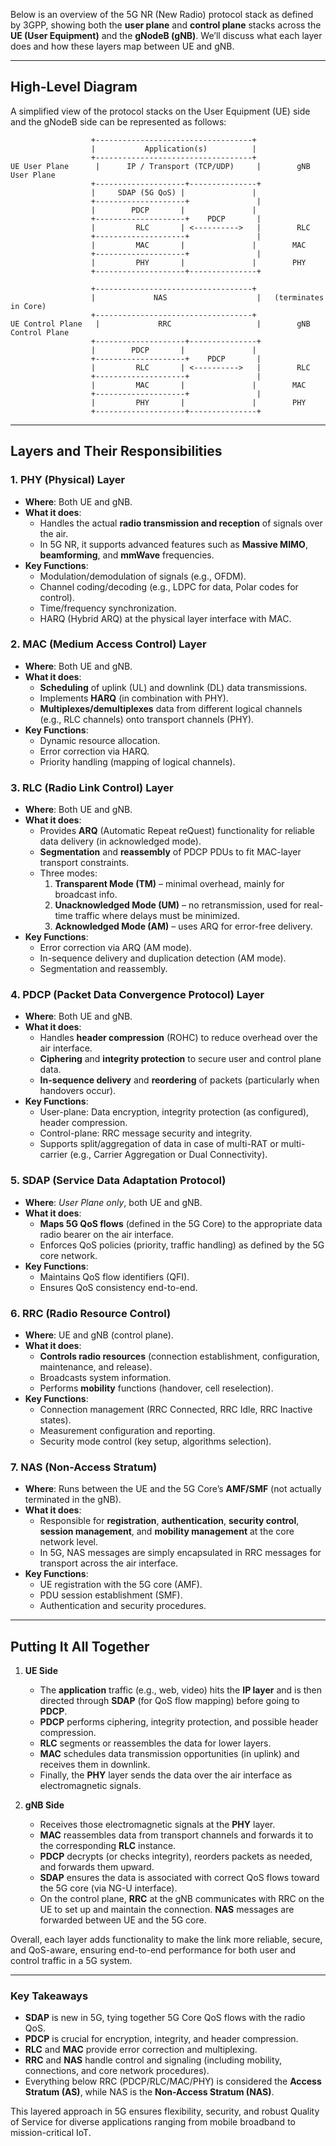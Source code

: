 Below is an overview of the 5G NR (New Radio) protocol stack as defined by 3GPP, showing both the **user plane** and **control plane** stacks across the **UE (User Equipment)** and the **gNodeB (gNB)**. We’ll discuss what each layer does and how these layers map between UE and gNB.

---

## High-Level Diagram

A simplified view of the protocol stacks on the User Equipment (UE) side and the gNodeB side can be represented as follows:

```
                  +-----------------------------------+
                  |           Application(s)          |
                  +-----------------------------------+
UE User Plane      |      IP / Transport (TCP/UDP)     |        gNB User Plane
                  +--------------------+---------------+
                  |     SDAP (5G QoS) |               |
                  +--------------------+               |
                  |        PDCP       |               |
                  +--------------------+    PDCP       |
                  |         RLC       | <---------->   |        RLC
                  +--------------------+               |
                  |         MAC       |               |        MAC
                  +--------------------+               |
                  |         PHY       |               |        PHY
                  +--------------------+---------------+

                  +-----------------------------------+
                  |             NAS                    |   (terminates in Core)
                  +-----------------------------------+
UE Control Plane   |             RRC                   |        gNB Control Plane
                  +--------------------+---------------+
                  |        PDCP       |               |
                  +--------------------+    PDCP       |
                  |         RLC       | <---------->   |        RLC
                  +--------------------+               |
                  |         MAC       |               |        MAC
                  +--------------------+               |
                  |         PHY       |               |        PHY
                  +--------------------+---------------+
```

---

## Layers and Their Responsibilities

### 1. **PHY (Physical) Layer**
- **Where**: Both UE and gNB.
- **What it does**:  
  - Handles the actual **radio transmission and reception** of signals over the air.  
  - In 5G NR, it supports advanced features such as **Massive MIMO**, **beamforming**, and **mmWave** frequencies.  
- **Key Functions**:
  - Modulation/demodulation of signals (e.g., OFDM).
  - Channel coding/decoding (e.g., LDPC for data, Polar codes for control).
  - Time/frequency synchronization.
  - HARQ (Hybrid ARQ) at the physical layer interface with MAC.

### 2. **MAC (Medium Access Control) Layer**
- **Where**: Both UE and gNB.
- **What it does**:
  - **Scheduling** of uplink (UL) and downlink (DL) data transmissions.  
  - Implements **HARQ** (in combination with PHY).  
  - **Multiplexes/demultiplexes** data from different logical channels (e.g., RLC channels) onto transport channels (PHY).  
- **Key Functions**:
  - Dynamic resource allocation.
  - Error correction via HARQ.
  - Priority handling (mapping of logical channels).

### 3. **RLC (Radio Link Control) Layer**
- **Where**: Both UE and gNB.
- **What it does**:  
  - Provides **ARQ** (Automatic Repeat reQuest) functionality for reliable data delivery (in acknowledged mode).  
  - **Segmentation** and **reassembly** of PDCP PDUs to fit MAC-layer transport constraints.  
  - Three modes:
    1. **Transparent Mode (TM)** – minimal overhead, mainly for broadcast info.  
    2. **Unacknowledged Mode (UM)** – no retransmission, used for real-time traffic where delays must be minimized.  
    3. **Acknowledged Mode (AM)** – uses ARQ for error-free delivery.  
- **Key Functions**:
  - Error correction via ARQ (AM mode).
  - In-sequence delivery and duplication detection (AM mode).
  - Segmentation and reassembly.

### 4. **PDCP (Packet Data Convergence Protocol) Layer**
- **Where**: Both UE and gNB.
- **What it does**:  
  - Handles **header compression** (ROHC) to reduce overhead over the air interface.  
  - **Ciphering** and **integrity protection** to secure user and control plane data.  
  - **In-sequence delivery** and **reordering** of packets (particularly when handovers occur).  
- **Key Functions**:
  - User-plane: Data encryption, integrity protection (as configured), header compression.  
  - Control-plane: RRC message security and integrity.  
  - Supports split/aggregation of data in case of multi-RAT or multi-carrier (e.g., Carrier Aggregation or Dual Connectivity).

### 5. **SDAP (Service Data Adaptation Protocol)**
- **Where**: *User Plane only*, both UE and gNB.
- **What it does**:  
  - **Maps 5G QoS flows** (defined in the 5G Core) to the appropriate data radio bearer on the air interface.  
  - Enforces QoS policies (priority, traffic handling) as defined by the 5G core network.  
- **Key Functions**:
  - Maintains QoS flow identifiers (QFI).
  - Ensures QoS consistency end-to-end.

### 6. **RRC (Radio Resource Control)**
- **Where**: UE and gNB (control plane).
- **What it does**:  
  - **Controls radio resources** (connection establishment, configuration, maintenance, and release).  
  - Broadcasts system information.  
  - Performs **mobility** functions (handover, cell reselection).  
- **Key Functions**:
  - Connection management (RRC Connected, RRC Idle, RRC Inactive states).
  - Measurement configuration and reporting.
  - Security mode control (key setup, algorithms selection).

### 7. **NAS (Non-Access Stratum)**
- **Where**: Runs between the UE and the 5G Core’s **AMF/SMF** (not actually terminated in the gNB).
- **What it does**:  
  - Responsible for **registration**, **authentication**, **security control**, **session management**, and **mobility management** at the core network level.  
  - In 5G, NAS messages are simply encapsulated in RRC messages for transport across the air interface.  
- **Key Functions**:
  - UE registration with the 5G core (AMF).
  - PDU session establishment (SMF).
  - Authentication and security procedures.

---

## Putting It All Together

1. **UE Side**  
   - The **application** traffic (e.g., web, video) hits the **IP layer** and is then directed through **SDAP** (for QoS flow mapping) before going to **PDCP**.  
   - **PDCP** performs ciphering, integrity protection, and possible header compression.  
   - **RLC** segments or reassembles the data for lower layers.  
   - **MAC** schedules data transmission opportunities (in uplink) and receives them in downlink.  
   - Finally, the **PHY** layer sends the data over the air interface as electromagnetic signals.  

2. **gNB Side**  
   - Receives those electromagnetic signals at the **PHY** layer.  
   - **MAC** reassembles data from transport channels and forwards it to the corresponding **RLC** instance.  
   - **PDCP** decrypts (or checks integrity), reorders packets as needed, and forwards them upward.  
   - **SDAP** ensures the data is associated with correct QoS flows toward the 5G core (via NG-U interface).  
   - On the control plane, **RRC** at the gNB communicates with RRC on the UE to set up and maintain the connection. **NAS** messages are forwarded between UE and the 5G core.  

Overall, each layer adds functionality to make the link more reliable, secure, and QoS-aware, ensuring end-to-end performance for both user and control traffic in a 5G system.

---

### Key Takeaways

- **SDAP** is new in 5G, tying together 5G Core QoS flows with the radio QoS.  
- **PDCP** is crucial for encryption, integrity, and header compression.  
- **RLC** and **MAC** provide error correction and multiplexing.  
- **RRC** and **NAS** handle control and signaling (including mobility, connections, and core network procedures).  
- Everything below RRC (PDCP/RLC/MAC/PHY) is considered the **Access Stratum (AS)**, while NAS is the **Non-Access Stratum (NAS)**.

This layered approach in 5G ensures flexibility, security, and robust Quality of Service for diverse applications ranging from mobile broadband to mission-critical IoT.
